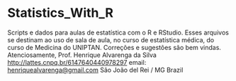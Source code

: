 # Statistics_With_R


Scripts e dados para aulas de estatística com o R e RStudio. 
Esses arquivos se destinam ao uso de sala de aula, no curso de estatística médica, do curso de Medicina do UNIPTAN.
Correções e sugestões são bem vindas.
Atenciosamente,
Prof. Henrique Alvarenga da Silva
http://lattes.cnpq.br/6147640440978297
email: henriquealvarenga@gmail.com
São João del Rei / MG 
Brazil
